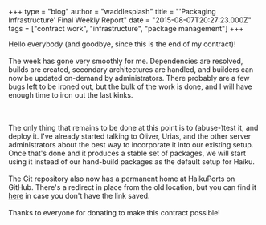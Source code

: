 +++
type = "blog"
author = "waddlesplash"
title = "'Packaging Infrastructure' Final Weekly Report"
date = "2015-08-07T20:27:23.000Z"
tags = ["contract work", "infrastructure", "package management"]
+++

Hello everybody (and goodbye, since this is the end of my contract)!<br>
<br>
The week has gone very smoothly for me. Dependencies are resolved, builds are created, secondary architectures are handled, and builders can now be updated on-demand by administrators. There probably are a few bugs left to be ironed out, but the bulk of the work is done, and I will have enough time to iron out the last kinks.
<!--break-->
<br>
<br>
The only thing that remains to be done at this point is to (abuse-)test it, and deploy it. I've already started talking to Oliver, Urias, and the other server administrators about the best way to incorporate it into our existing setup. Once that's done and it produces a stable set of packages, we will start using it instead of our hand-build packages as the default setup for Haiku.<br>
<br>
The Git repository also now has a permanent home at HaikuPorts on GitHub. There's a redirect in place from the old location, but you can find it <a href="https://github.com/haikuports/haiku-kitchen">here</a> in case you don't have the link saved.<br>
<br>
Thanks to everyone for donating to make this contract possible!